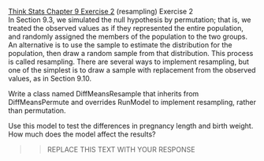 [Think Stats Chapter 9 Exercise 2](http://greenteapress.com/thinkstats2/html/thinkstats2010.html#toc90) (resampling)
Exercise 2  
In Section 9.3, we simulated the null hypothesis by permutation; that is, we treated the observed values as if they represented the entire population, and randomly assigned the members of the population to the two groups.
An alternative is to use the sample to estimate the distribution for the population, then draw a random sample from that distribution. This process is called resampling. There are several ways to implement resampling, but one of the simplest is to draw a sample with replacement from the observed values, as in Section 9.10.

Write a class named DiffMeansResample that inherits from DiffMeansPermute and overrides RunModel to implement resampling, rather than permutation.

Use this model to test the differences in pregnancy length and birth weight. How much does the model affect the results?


>> REPLACE THIS TEXT WITH YOUR RESPONSE
